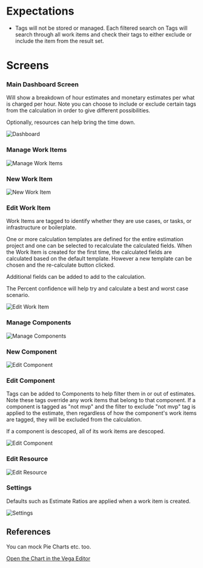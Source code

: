 # Expectations

- Tags will not be stored or managed. Each filtered search on Tags will search through all work items and check their tags to either exclude or include the item from the result set.

# Screens

### Main Dashboard Screen
Will show a breakdown of hour estimates and monetary estimates per what is charged per hour. Note you can choose to include or exclude certain tags from the calculation in order to give different possibilities.

Optionally, resources can help bring the time down.

![Dashboard](https://uml-services.xchangedocs.co.za/svg/lLJRJi9047tdApPLdxGrb8l6Y44hYPXuYM9uC98ixIYDxIxfB2W1_ztPRIc81MDCxCDqP_RCx9opboOgdYZaaMBMEST1N_8ai4gbwMw9qTTei3ng0hPjctysRuRxxBX_SZE6P1p26vknhanUMLj1ZEJS0SfHueCUUp8UIW528VimwQcTvgKk28giXIgCkOBWY7AeTALQ2FQaU0u343uGxA2saq-qXH-D0c0T_eAwX1KA6tqvXBruFBGeq7h_0P2jPtwEuwmiJ2rT4GqIRa9De2f4TxPo_2ubvDHJIcU0YdaS8NL9iIz-he29BGgnQnu3tckbYJLXjokLQirnAyN3rSGkzFqer4ty9fVwwKZ5exIr9UXQRscx2jNxjircawa6dIxM4WgI-MGe1NiGeTAdfnVm2SxjG9VeiLdHKlyZVTdLvb2R-cQXovgQcyBNoUhMixFk5fpvTSpcT-jln2xbG6mWTCj7qGOQx3GoWXG15jsllXcFNYGHdZ8KtPqcY42_Gfy0 "Dashboard")

### Manage Work Items

![Manage Work Items](https://uml-services.xchangedocs.co.za/svg/dLLjRzem4FxEhpXbGceLmjHDhT3KLgN0DZxiHOEg7n2HJ79breoTsGvRrUQ_pub9eIHEoooH-BZdddlmtPahfOdKYZ0DtXV2oHBXLiXVCDQuKbwh1MOz-CKhNnSNK44zENTmXVaMlgrHhYd-WKSuNrnkGupz0vL8POJvVY1MYU38jOBiYMAx2uB0bMFNLRYVMVaQAKrNH5F1uOPJhJwOVE5Farg55Un3-94oZL9LFDOxfIkiTULh1dCuD-IUPnv5WaRevSlG31uTGWQ2tz4OUVHAEUtNIMaVA6CIYSIju0YEeSyOD0A66AYS9Mv4JTmGjxefMRfBCEOHIsE479ItX4Uv5T9PhHFF6JRwUt1OvgpXfkcToK9pUk41dBLVpcnBprlD75dpM4sgip9zKvlFtnrqE_VvsC3HPwcEhRtjNciFqRP0wTsSooROLKN_4sguKIWDxgnx2kRLEssRPs0-4tFl64__-zWOgSA8gFf6zVjnNBBqkkzAbWQQZiJVAPMe0igJjBvw_X0PQYo9ts_b_R--8ILCB0tyfDlROxl51GmOjMTMoanfPo5I7XDvNyzyBIX3cJ1YXEOCLip9sPRxlhYTlvhx-veoHlcoq4sBkb5-9udICerqAbyybFrcUzvTVWK_CpzxRhBCHZ7LnSQUQB4TCA5mxcZV7Uuztlqu6vErhf37-H_WFm00 "Manage Work Items")

### New Work Item

![New Work Item](https://uml-services.xchangedocs.co.za/svg/RP0n2y9038Nt_ehGLGkw2eAeYqi7BJY8XN0-j7XtBKsiW_hVxNMebFgMv7BVIowt4kLQXQrIJ2cUT2phE-qKBeuYQlMQT25ekHmI_KMI97tUUGQde9GT5lIck3TJLgX5F28plae0NLDD7m8oB7-eBHhOidBm6k3vR8nis9g7PIrAJnbSrQRT4_8rIs7wa46KTbxXfMX0-Hu2hitjLyi7hJ_3JIUZkQS3DpYtWquRzWRs_CV-YLRmb_3hNm00 "New Work Item")

### Edit Work Item
Work Items are tagged to identify whether they are use cases, or tasks, or infrastructure or boilerplate.

One or more calculation templates are defined for the entire estimation project and one can be selected to recalculate the calculated fields. When the Work Item is created for the first time, the calculated fields are calculated based on the default template. However a new template can be chosen and the re-calculate button clicked.

Additional fields can be added to add to the calculation.

The Percent confidence will help try and calculate a best and worst case scenario.

![Edit Work Item](https://uml-services.xchangedocs.co.za/svg/fLHHQy8m47xtLno5WRArR1DX30ItwfWlUz223wAGjQU6fKb9OaLS__iIbIYstOJTIzBakxllkxkcfpIHMX6cmOD1GZLCXFo2eSRKQpJ0sEvslrZhTYyWq6otWmwyYxLKBGVpVT_jTsvN_hBcdM95L3FqIeW-gbZIJ5F1eNIv6m_BXvTUOW7f5ZOsaROvO8KIWsg_u5-dHPbWfMSeqanmv1g-mHluOxhaHAybAfZW9unHvZIkA8MrY2oLzKhpx6wj46AYQf2Xu0kQ88yHRgp7KwSQ5mJLygOpKqLVnIB319eVGfjSB5upeZ5fNI7zV0nSEUPUHDCwmiVmjcSHffdDz6oOpr-9eh5R8bGQXbmZLpH7c8zG8P7nwdGs1-Cr7Q7l2Cyg4nesePC4RnHPeggf7KOgHoQozDYsX_jwgADaSOz1fnvfnL2-_2jWA18qKNEAcpsqBcHHf_CbCJ-kAInXL-ZCcDWwcR_IxnDDOC2rtFwceB3jC0ncXxQa8gzeI9bwe_xwx55oupec9gpD418pysnMutxO5OqUyiI-Upy0 "Edit Work Item")

### Manage Components

![Manage Components](https://uml-services.xchangedocs.co.za/svg/XLFVQy8m47xthpYwHri6Unnpw3eBmiR6TCWG7s9xb61CIf8wdUl_laksQRLsEoYzottVTpz2-iOoRGqJ5e979bcE4AjLeIHAQu9E1yXsNVzprkj10xLFrd0-l8IdDUerntVuXAdIInXPN1aANj2eKgVe_9l5xK4Bght4mOkYgAr6FUNJHv6paKn5cI5CM6wkgLp0PMHILM2uMXS17Gmt_m2E9Ak_ouyRzNUJYyQPi-um6lDSCbjgMiCK5p1skqgHAjwZRo0ZrtLrdkyeiU2qDNWT4VBDRvDw3aiUdgVS9Gayi2rg0aRqBLYwH9cvGKEhCjN2ua9mcTVwgt7FKvur5amZ_5877pGb9ALCBLVoHy5LPIxHrkrL30dV-B4Stc1QQcwt3NHrSaF7Lz9ju6U3B9kJu6oOSUkTUnHeqRknK0RdBNTUqpxHFULzSwfEdtRaNjSN "Manage Components")

### New Component

![Edit Component](https://uml-services.xchangedocs.co.za/svg/fL9D2u904BtxAuOz5QN_G12gGvSkUXCFopgLiEukxYY4-T_JWiLQWw1tsVbuZpV3R6A9DsIv9627iYBOwTfeXOfO4C28VlDy9iGnl5DS9mn35_SkyhC9pCaXgqWYynXxjAAf35LQWTViqwDV_5JfCzGt4CxeYWr6oxBeh-hWpxUepFZ5mXrOtPbjQn44jmkBJyYBSPFG2csmXDL9qyYLefMSi5p_u3y_XS-ONTCPfhp3OXmktt4bK1PVvAze219KvVHV7W00 "Edit Component")


### Edit Component

Tags can be added to Components to help filter them in or out of estimates. Note these tags override any work items that belong to that component. If a component is tagged as "not mvp" and the filter to exclude "not mvp" tag is applied to the estimate, then regardless of how the component's work items are tagged, they will be excluded from the calculation.

If a component is descoped, all of its work items are descoped.

![Edit Component](https://uml-services.xchangedocs.co.za/svg/fL9D2u904BtxAuOz5QN_G12gGvSkUXCFopgLiEukxYY4-T_JWiLQWw1tsVbuZpV3R6A9DsIv9627iYBOwTfeXOfO4C28VlDy9iGnl5DS9mn35_SkyhC9pCaXgqWYynXxjAAf35LQWTViqwDV_5JfCzGt4CxeYWr6oxBeh-hWpxUepFZ5mXrOtPbjQn44jmkBJyYBSPFG2csmXDL9qyYLefMSi5p_u3y_XS-ONTCPfhp3OXmktt4bK1PVvAze219KvVHV7W00 "Edit Component")

### Edit Resource

![Edit Resource](https://uml-services.xchangedocs.co.za/svg/SoWkIImgAKxCAL5GSat9B548IYtEBorAJbNYub80WcfjC0K2jhOAA2hW4hgwkd1sDPo5oSCk0W8m8wqKQXIKGl9p5PmIyxABbJ3KrcA88DkDgGB9zJ0G7PnObXeBj2VQEJ4lEJKd5eTs2AkMoo4rBmKKF000 "Edit Resource")

### Settings

Defaults such as Estimate Ratios are applied when a work item is created.

![Settings](https://uml-services.xchangedocs.co.za/svg/bLHHQy8m47xlhyWA0sLKvfWmnXowwjXWkA6EFOY5s9ukqAQIf0wj_lTTQYqRDjqyI7EvVDzTxgvSHoegbAIX8lO8b69y8MtB8YZfHRPfQRV9uRAmEOvJw6cX7P_ABLfwCAS91dPZFcS1S1_82wmWl2LROj-qRDpEIubZ5W5vvqn93VMUuaH8ulNeMkO7hvIMUdsfM4GLa25LB9QabZ-XNehFGe7KQMTFQZPQjX7enW6wXHM3BuszR3JDs258eCB_t0CDJdUbrlycvYPInP4vhtHyPhpJSZUx7r2iybPhUH7sXz-9ek6GJQM_Bbya8HNa0sQE7pBW2ibNkB1GsRTLJNzxnZzGh42GMcFG7sEv1TIHY3t9wDUvgselcqG0UKouZqNYfx8VGhg91UakbwSoYtw_yd2joPgabv5LtlmTSjBAI9Dk44oh4Vs0gJyWGuZY5KnFUDsnHOy7op9ZVaoN8kw8ObJCSU9I70RXr43VQpkh0ppGa-iR "Settings")

## References

You can mock Pie Charts etc. too.

[Open the Chart in the Vega Editor](https://vega.github.io/editor/#/url/vega/N4IgJAzgxgFgpgWwIYgFwhgF0wBwqgegIDc4BzJAOjIEtMYBXAI0poHsDp5kTykSArJQBWENgDsQAGhAATONABONHJnaT0AQQAETJBBpRtOGnG2wkizNrgAPJAhwAbOJWkgA7jVn00AJgAGAJl4GjIsfyCZJAZMNgMALzg0EHEJZJkDMnEkJwg0AG1QHIRk9AhMS0xNcTIXd2JchjLgkCYacVk0UA6cWJTFJFqMkAQOtFbkWzQANko-AE5MzDgcCcoAgEYAX22pYocykDhOmrqRxqdm2fmlto6u1B7xPswBobIRsY1JpGnUOaLZardZbXb7VKHFI4JCyM71GSXa6oVrtTrdEC9froQbDdzfCYyKbrHZ7A6lFIdcRwRQAJVhNAY+URTRaMjRj2er3eeKJ4xRRL+aAWrQqINQpIhJSOUDYimpdIZTIarMJ93RT0xL2xIFxn3x-N+-02opWaxRlAE4PJRzEVhVVzKADNchA4OyHhisW90LA4FAANZMNjTXYAXRksiQlUKNpSlSYCJASIUscxj02MidpicjwALGT0-4sznHjNC940ABmEtwXNoE0V-O1+uoKtNtACFuPADsHYB3bQAA5thGQJhcRAnXKEGnMABPHBHEwjbN1x4gNf15ZVeFlUBZHJOFIVXe1ep7Y6nc-7kCH3IpE5wm8gS92n0HsJHk9yt7h0eZFAuSpqgRSQhSvpsE4cruAuS4pHKsgdA+kZsMg-KgFGMboAmSZbhulaXnqt5cIgMrRuQcrzoEr4AaMlgBvkoGgHBRyWFA7hOooaEYlhKA4UgibJJeJyyvIGInCsigYtmTjHpq0DASksrQdJg7oIRMj-J+2QPugXg+DA2gENofivjI84Yve8kYHAYRYMZpm0TIDA4FhJGVFYe4yaWJ6edUL4ide5w+euj7BReMgws+IUKV+ekgNF3mXlSNL0khypxbpNmpYqGX5JebCxGlSpMTp376d49COWZl6yvKJX5VZ8U2fVCrpYyBW7KO2xAA)